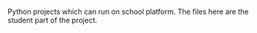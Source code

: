 Python projects which can run on school platform. The files here are the student part of the project. 
